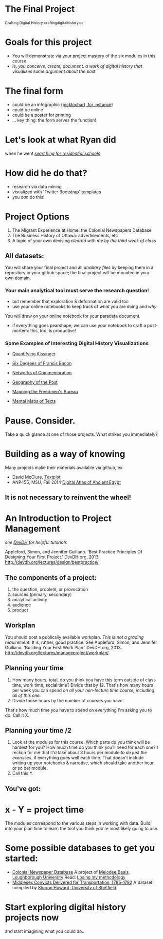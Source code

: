The Final Project
============
<small>Crafting Digital History</small>
<small>craftingdigitalhistory.ca</small>



# Goals for this project
+ You will demonstrate via your project mastery of the six modules in this course
+ _ie, you conceive, create, document, a work of digital history that *visualizes* some argument about the past_


# The final form
+ could be an infographic ([picktochart, for instance](http://piktochart.com/))
+ could be online
+ could be a poster for printing
+ ... key thing: the form serves the function!


# Let's look at what Ryan did
when he went [_searching for residential schools_](http://ryanpickering.github.io/Residential-School-Online-Response/startbootstrap-grayscale-1.0.3/)


# How did he do that?
- research via data mining
- visualized with 'Twitter Bootstrap' templates
- you *can* do this!


# Project Options
1. The Migrant Experience at Home: the Colonial Newspapers Database
2. The Business History of Ottawa: advertisements, etc
3. A topic of your own devising *cleared with me by the third week of class*


## All datasets:

You will share your final project and all *ancillary files* by keeping them in a repository in your github space; the final project will be mounted in your own domain.


### Your main analytical tool must serve the research question!

+ but remember that exploration & deformation are valid too
+ use your online notebooks to keep track of *what* you are doing and *why*


You will draw on your online notebook for your paradata document.

+ if everything goes pearshape, we can use your notebook to craft a post-mortem: this, too, is productive!



### Some Examples of Interesting Digital History Visualizations

+ [Quantifying Kissinger](http://blog.quantifyingkissinger.com/)
+ [Six Degrees of Francis Bacon](http://sixdegreesoffrancisbacon.com/)
+ [Networks of Commemoration](http://figshare.com/articles/Networks_of_Commemoration_Gender_Class_and_the_Remembrance_of_General_Brock_1898_1912/710956)


+ [Geography of the Post](http://cameronblevins.org/gotp/)
+ [Mapping the Freedmen's Bureau](http://mappingthefreedmensbureau.com/)
+ [Mental Maps of Texts](http://dclure.org/essays/mental-maps-of-texts/)


# Pause. Consider.
Take a quick glance at one of those projects. What strikes you immediately?


# Building as a way of knowing
Many projects make their materials available via github, ex:

+ David McClure, [Textplot](https://github.com/davidmcclure/textplot)
+ ANP455, MSU, Fall 2014 [Digital Atlas of Ancient Egypt](https://github.com/matrix-msu/daea)



## It is not necessary to reinvent the wheel!



# An Introduction to Project Management

_see [DevDH](http://devdh.org) for helpful tutorials_

Appleford, Simon, and Jennifer Guiliano. 'Best Practice Principles Of Designing Your First Project.' DevDH.org, 2013. http://devdh.org/lectures/design/bestpractice/


## The components of a project:
1. the question, problem, or provocation
2. sources (primary, secondary)
3. analytical activity
4. audience
5. product


## Workplan

You should post a publically available workplan. *This is not a grading requirement*. It is, rather, good practice.
See Appleford, Simon, and Jennifer Guiliano. 'Building Your First Work Plan.' DevDH.org, 2013. http://devdh.org/lectures/manageproject/workplan/.


## Planning your time
1. How many hours, total, do you think you have this term outside of class time, work time, social time? Divide that by 12. That's how many hours per week you can spend *on all your non-lecture time course, including _all of this one_.* 
2. Divide those hours by the number of courses you have. 

That's how much time you have to spend on everything I'm asking you to do. Call it X.


## Planning your time /2

1. Look at the modules for this course. Which parts do you think will be hardest for you? How much time do you think you'll need for each one? I reckon for me that it'd take about 3 hours per module *to do just the exercises*, if everything goes well each time. That doesn't include writing up your notebooks & narrative, which should take another hour or so per module.
2. Call this Y.


## You've got:
# x - Y = project time

The modules correspond to the various steps in working with data. Build into your plan time to learn the tool you think you're most likely going to use.



# Some possible databases to get you started:
+ [Colonial Newspaper Database](https://github.com/mhbeals/scissorsandpaste/blob/master/Outputs/CSV/TEISAP.csv)
  A project of [Melodee Beals, Loughborough University](http://www.scissorsandpaste.net/)
  Read: [Losing my methodology](http://mhbeals.com/losing-my-methodology-revisiting-the-workflow/)
+ [Middlesex Convicts Delivered for Transportation, 1785-1792](http://sharonhoward.github.io/cdt/)
  A dataset compiled by [Sharon Howard, University of Sheffield](http://sharonhoward.org/)



# Start exploring digital history projects now

and start imagining what you could do...
